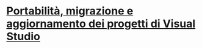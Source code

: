 # [Portabilità, migrazione e aggiornamento dei progetti di Visual Studio](port-migrate-and-upgrade-visual-studio-projects.md)

